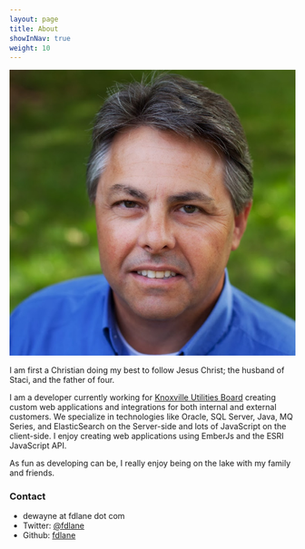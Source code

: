 ```yaml
---
layout: page
title: About
showInNav: true
weight: 10
---
```





<img class="ui small left floated image"  alt="F. DeWayne Lane" src="/images/profile-sm.jpg">

I am first a Christian doing my best to follow Jesus Christ; the husband of Staci, and the father of four.  

I am a developer currently working for [Knoxville Utilities Board](https://www.kub.org) creating custom web applications and integrations for both internal and external customers. We specialize in technologies like Oracle, SQL Server, Java, MQ Series, and ElasticSearch on the Server-side and lots of JavaScript on the client-side.  I enjoy creating web applications using EmberJs and the ESRI JavaScript API.

As fun as developing can be, I really enjoy being on the lake with my family and friends.

### Contact
- dewayne at fdlane dot com
- Twitter: [@fdlane](http://twitter.com/fdlane)
- Github: [fdlane](http://github.com/fdlane)
